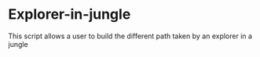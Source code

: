 # Explorer-in-jungle
This script allows a user to build the different path taken by an explorer in a jungle
